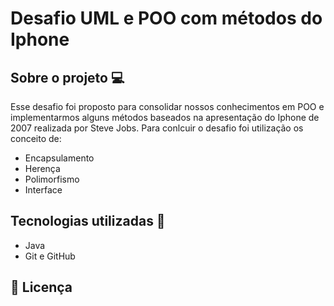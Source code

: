 # Desafio UML e POO com métodos do Iphone


## Sobre o projeto 💻
Esse desafio foi proposto para consolidar nossos conhecimentos em POO e implementarmos alguns métodos baseados na apresentação do Iphone de 2007 realizada por Steve Jobs. Para conlcuir o desafio foi utilização os conceito de:
- Encapsulamento
- Herença
- Polimorfismo
- Interface

## Tecnologias utilizadas 🚀
- Java
- Git e GitHub


## :memo: Licença


